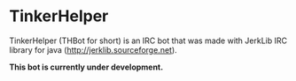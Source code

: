 TinkerHelper
============

TinkerHelper (THBot for short) is an IRC bot that was made with JerkLib IRC library for java (http://jerklib.sourceforge.net).

<b>This bot is currently under development.</b>

<!--
See it in action!
-----------------

Sometimes I bring this IRC bot in an IRC channel to test it. You can also come and see what it does if you would like.

<b>IRC info:</b>
```
Server: irc.geekshed.net
Channel: #THBot
```
-->

